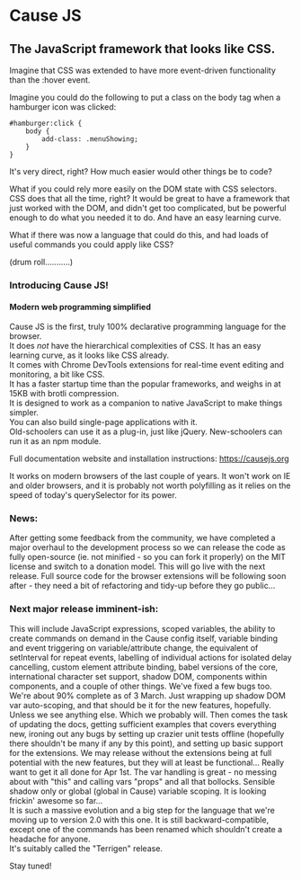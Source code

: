 # Cause JS
## The JavaScript framework that looks like CSS.

Imagine that CSS was extended to have more event-driven functionality than the :hover event.

Imagine you could do the following to put a class on the body tag when a hamburger icon was clicked:

```
#hamburger:click {
    body {
        add-class: .menuShowing;
    }
}
```

It's very direct, right? How much easier would other things be to code?

What if you could rely more easily on the DOM state with CSS selectors. CSS does that all the time, right? It would be great to have a framework that just worked with the DOM, and didn't get too complicated, but be powerful enough to do what you needed it to do. And have an easy learning curve.

What if there was now a language that could do this, and had loads of useful commands you could apply like CSS?

(drum roll...........)

### Introducing Cause JS!
#### Modern web programming simplified

Cause JS is the first, truly 100% declarative programming language for the browser.<br>
It does *not* have the hierarchical complexities of CSS. It has an easy learning curve, as it looks like CSS already.<br>
It comes with Chrome DevTools extensions for real-time event editing and monitoring, a bit like CSS.<br>
It has a faster startup time than the popular frameworks, and weighs in at 15KB with brotli compression.<br>
It is designed to work as a companion to native JavaScript to make things simpler.<br>
You can also build single-page applications with it.<br>
Old-schoolers can use it as a plug-in, just like jQuery. New-schoolers can run it as an npm module.

Full documentation website and installation instructions:
https://causejs.org

It works on modern browsers of the last couple of years. It won't work on IE and older browsers, and it is probably not worth polyfilling as it relies on the speed of today's querySelector for its power.

### News:<br>
After getting some feedback from the community, we have completed a major overhaul to the development process so we can release the code as fully open-source (ie. not minified - so you can fork it properly) on the MIT license and switch to a donation model. This will go live with the next release. Full source code for the browser extensions will be following soon after - they need a bit of refactoring and tidy-up before they go public...

### Next major release imminent-ish:<br>
This will include JavaScript expressions, scoped variables, the ability to create commands on demand in the Cause config itself, variable binding and event triggering on variable/attribute change, the equivalent of setInterval for repeat events, labelling of individual actions for isolated delay cancelling, custom element attribute binding, babel versions of the core, international character set support, shadow DOM, components within components, and a couple of other things. We've fixed a few bugs too.<br>
We're about 90% complete as of 3 March. Just wrapping up shadow DOM var auto-scoping, and that should be it for the new features, hopefully. Unless we see anything else. Which we probably will. Then comes the task of updating the docs, getting sufficient examples that covers everything new, ironing out any bugs by setting up crazier unit tests offline (hopefully there shouldn't be many if any by this point), and setting up basic support for the extensions. We may release without the extensions being at full potential with the new features, but they will at least be functional... Really want to get it all done for Apr 1st. The var handling is great - no messing about with "this" and calling vars "props" and all that bollocks. Sensible shadow only or global (global in Cause) variable scoping. It is looking frickin' awesome so far...<br>
It is such a massive evolution and a big step for the language that we're moving up to version 2.0 with this one. It is still backward-compatible, except one of the commands has been renamed which shouldn't create a headache for anyone.<br>
It's suitably called the "Terrigen" release.<br>

Stay tuned!
